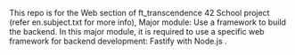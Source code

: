 This repo is for the Web section of ft_transcendence 42 School project (refer en.subject.txt for more info), Major module: Use a framework to build the backend.
In this major module, it is required to use a specific web framework for backend development: Fastify with Node.js .
